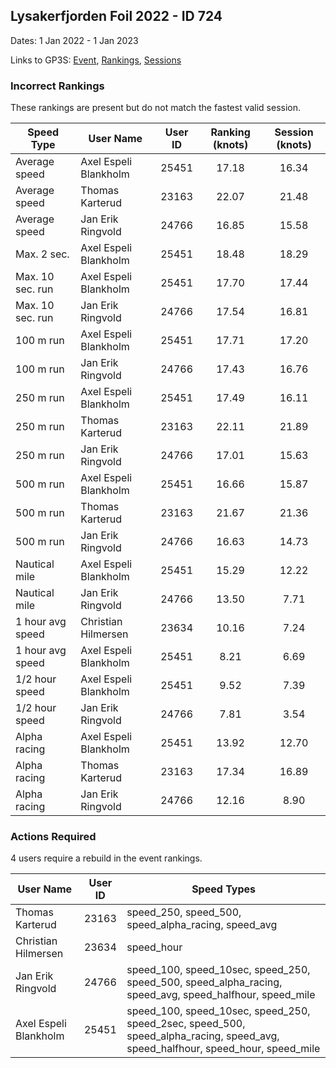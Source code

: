 ## Lysakerfjorden Foil 2022 - ID 724

Dates: 1 Jan 2022 - 1 Jan 2023

Links to GP3S: [Event](https://www.gps-speedsurfing.com/default.aspx?mnu=event&val=724), [Rankings](https://www.gps-speedsurfing.com/default.aspx?mnu=eventranking&val=724), [Sessions](https://www.gps-speedsurfing.com/default.aspx?mnu=eventsessions&val=724)

### Incorrect Rankings

These rankings are present but do not match the fastest valid session.

| Speed Type | User Name | User ID | Ranking (knots) | Session (knots) |
| ---------- | --------- | :-----: | :-------------: | :-------------: |
| Average speed | Axel Espeli Blankholm | 25451 | 17.18 | 16.34 |
| Average speed | Thomas Karterud | 23163 | 22.07 | 21.48 |
| Average speed | Jan Erik Ringvold | 24766 | 16.85 | 15.58 |
| Max. 2 sec. | Axel Espeli Blankholm | 25451 | 18.48 | 18.29 |
| Max. 10 sec. run | Axel Espeli Blankholm | 25451 | 17.70 | 17.44 |
| Max. 10 sec. run | Jan Erik Ringvold | 24766 | 17.54 | 16.81 |
| 100 m run | Axel Espeli Blankholm | 25451 | 17.71 | 17.20 |
| 100 m run | Jan Erik Ringvold | 24766 | 17.43 | 16.76 |
| 250 m run | Axel Espeli Blankholm | 25451 | 17.49 | 16.11 |
| 250 m run | Thomas Karterud | 23163 | 22.11 | 21.89 |
| 250 m run | Jan Erik Ringvold | 24766 | 17.01 | 15.63 |
| 500 m run | Axel Espeli Blankholm | 25451 | 16.66 | 15.87 |
| 500 m run | Thomas Karterud | 23163 | 21.67 | 21.36 |
| 500 m run | Jan Erik Ringvold | 24766 | 16.63 | 14.73 |
| Nautical mile | Axel Espeli Blankholm | 25451 | 15.29 | 12.22 |
| Nautical mile | Jan Erik Ringvold | 24766 | 13.50 | 7.71 |
| 1 hour avg speed | Christian Hilmersen | 23634 | 10.16 | 7.24 |
| 1 hour avg speed | Axel Espeli Blankholm | 25451 | 8.21 | 6.69 |
| 1/2 hour speed | Axel Espeli Blankholm | 25451 | 9.52 | 7.39 |
| 1/2 hour speed | Jan Erik Ringvold | 24766 | 7.81 | 3.54 |
| Alpha racing | Axel Espeli Blankholm | 25451 | 13.92 | 12.70 |
| Alpha racing | Thomas Karterud | 23163 | 17.34 | 16.89 |
| Alpha racing | Jan Erik Ringvold | 24766 | 12.16 | 8.90 |

### Actions Required

4 users require a rebuild in the event rankings.

| User Name | User ID | Speed Types |
| --------- | :-----: | ----------- |
| Thomas Karterud | 23163 | speed_250, speed_500, speed_alpha_racing, speed_avg |
| Christian Hilmersen | 23634 | speed_hour |
| Jan Erik Ringvold | 24766 | speed_100, speed_10sec, speed_250, speed_500, speed_alpha_racing, speed_avg, speed_halfhour, speed_mile |
| Axel Espeli Blankholm | 25451 | speed_100, speed_10sec, speed_250, speed_2sec, speed_500, speed_alpha_racing, speed_avg, speed_halfhour, speed_hour, speed_mile |
